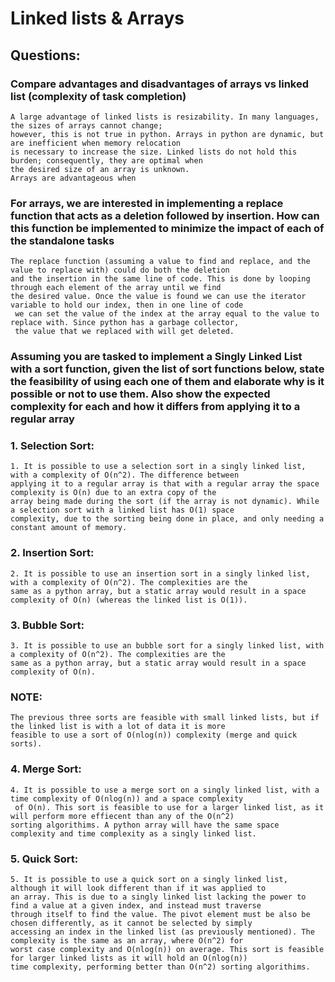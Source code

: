 # Linked lists & Arrays

## Questions:

### Compare advantages and disadvantages of arrays vs linked list (complexity of task completion)

    A large advantage of linked lists is resizability. In many languages, the sizes of arrays cannot change;
    however, this is not true in python. Arrays in python are dynamic, but are inefficient when memory relocation
    is necessary to increase the size. Linked lists do not hold this burden; consequently, they are optimal when
    the desired size of an array is unknown. 
    Arrays are advantageous when

### For arrays, we are interested in implementing a replace function that acts as a deletion followed by insertion. How can this function be implemented to minimize the impact of each of the standalone tasks

    The replace function (assuming a value to find and replace, and the value to replace with) could do both the deletion 
    and the insertion in the same line of code. This is done by looping through each element of the array until we find 
    the desired value. Once the value is found we can use the iterator variable to hold our index, then in one line of code
     we can set the value of the index at the array equal to the value to replace with. Since python has a garbage collector, 
     the value that we replaced with will get deleted.

### Assuming you are tasked to implement a Singly Linked List with a sort function, given the list of sort functions below, state the feasibility of using each one of them and elaborate why is it possible or not to use them. Also show the expected complexity for each and how it differs from applying it to a regular array
### 1. Selection Sort:
    1. It is possible to use a selection sort in a singly linked list, with a complexity of O(n^2). The difference between 
    applying it to a regular array is that with a regular array the space complexity is O(n) due to an extra copy of the 
    array being made during the sort (if the array is not dynamic). While a selection sort with a linked list has O(1) space 
    complexity, due to the sorting being done in place, and only needing a constant amount of memory. 
### 2. Insertion Sort:
    2. It is possible to use an insertion sort in a singly linked list, with a complexity of O(n^2). The complexities are the 
    same as a python array, but a static array would result in a space complexity of O(n) (whereas the linked list is O(1)).
### 3. Bubble Sort:
    3. It is possible to use an bubble sort for a singly linked list, with a complexity of O(n^2). The complexities are the 
    same as a python array, but a static array would result in a space complexity of O(n).
### NOTE: 
    The previous three sorts are feasible with small linked lists, but if the linked list is with a lot of data it is more 
    feasible to use a sort of O(nlog(n)) complexity (merge and quick sorts).
### 4. Merge Sort:
    4. It is possible to use a merge sort on a singly linked list, with a time complexity of O(nlog(n)) and a space complexity
     of O(n). This sort is feasible to use for a larger linked list, as it will perform more effiecent than any of the O(n^2) 
    sorting algorithims. A python array will have the same space complexity and time complexity as a singly linked list.
### 5. Quick Sort:
    5. It is possible to use a quick sort on a singly linked list, although it will look different than if it was applied to 
    an array. This is due to a singly linked list lacking the power to find a value at a given index, and instead must traverse 
    through itself to find the value. The pivot element must be also be chosen differently, as it cannot be selected by simply 
    accessing an index in the linked list (as previously mentioned). The complexity is the same as an array, where O(n^2) for 
    worst case complexity and O(nlog(n)) on average. This sort is feasible for larger linked lists as it will hold an O(nlog(n)) 
    time complexity, performing better than O(n^2) sorting algorithims.



